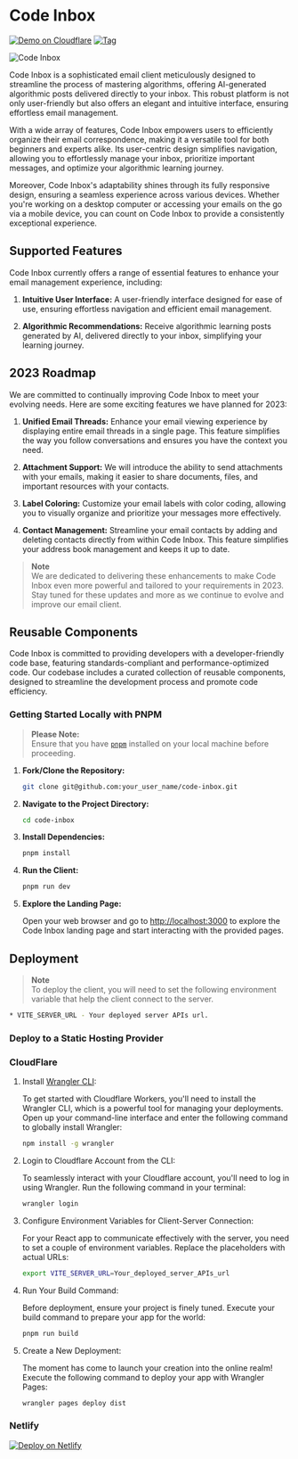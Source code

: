 # Code Inbox

[![Demo on Cloudflare](https://badgen.net/badge/icon/cloudflare/green?icon=telegram&label=code-inbox)](https://code-inbox.com/)
[![Tag](https://badgen.net/github/tag/wiseaidev/code-inbox)](https://github.com/wiseaidev/code-inbox/releases/tag/v0.1.0)

![Code Inbox](./static/banner.png "Code Inbox")

Code Inbox is a sophisticated email client meticulously designed to streamline the process of mastering algorithms, offering AI-generated algorithmic posts delivered directly to your inbox. This robust platform is not only user-friendly but also offers an elegant and intuitive interface, ensuring effortless email management.

With a wide array of features, Code Inbox empowers users to efficiently organize their email correspondence, making it a versatile tool for both beginners and experts alike. Its user-centric design simplifies navigation, allowing you to effortlessly manage your inbox, prioritize important messages, and optimize your algorithmic learning journey.

Moreover, Code Inbox's adaptability shines through its fully responsive design, ensuring a seamless experience across various devices. Whether you're working on a desktop computer or accessing your emails on the go via a mobile device, you can count on Code Inbox to provide a consistently exceptional experience.

## Supported Features

Code Inbox currently offers a range of essential features to enhance your email management experience, including:

1. **Intuitive User Interface:** A user-friendly interface designed for ease of use, ensuring effortless navigation and efficient email management.

1. **Algorithmic Recommendations:** Receive algorithmic learning posts generated by AI, delivered directly to your inbox, simplifying your learning journey.

## 2023 Roadmap

We are committed to continually improving Code Inbox to meet your evolving needs. Here are some exciting features we have planned for 2023:

1. **Unified Email Threads:** Enhance your email viewing experience by displaying entire email threads in a single page. This feature simplifies the way you follow conversations and ensures you have the context you need.

1. **Attachment Support:** We will introduce the ability to send attachments with your emails, making it easier to share documents, files, and important resources with your contacts.

1. **Label Coloring:** Customize your email labels with color coding, allowing you to visually organize and prioritize your messages more effectively.

1. **Contact Management:** Streamline your email contacts by adding and deleting contacts directly from within Code Inbox. This feature simplifies your address book management and keeps it up to date.

> **Note**<br>
We are dedicated to delivering these enhancements to make Code Inbox even more powerful and tailored to your requirements in 2023. Stay tuned for these updates and more as we continue to evolve and improve our email client.

## Reusable Components

Code Inbox is committed to providing developers with a developer-friendly code base, featuring standards-compliant and performance-optimized code. Our codebase includes a curated collection of reusable components, designed to streamline the development process and promote code efficiency.

### Getting Started Locally with PNPM

> **Please Note:**<br>
Ensure that you have [`pnpm`](https://pnpm.io/installation) installed on your local machine before proceeding.

1. **Fork/Clone the Repository:**

    ```sh
    git clone git@github.com:your_user_name/code-inbox.git
    ```

1. **Navigate to the Project Directory:**

    ```sh
    cd code-inbox
    ```

1. **Install Dependencies:**

    ```sh
    pnpm install
    ```

1. **Run the Client:**

    ```sh
    pnpm run dev
    ```

1. **Explore the Landing Page:**

    Open your web browser and go to [http://localhost:3000](http://localhost:3000) to explore the Code Inbox landing page and start interacting with the provided pages.

## Deployment

> **Note**<br>
To deploy the client, you will need to set the following environment variable that help the client connect to the server.
```sh
* VITE_SERVER_URL - Your deployed server APIs url.
```

### **Deploy to a Static Hosting Provider**

### **CloudFlare**

1. Install [Wrangler CLI](https://developers.cloudflare.com/workers/wrangler/get-started/):

   To get started with Cloudflare Workers, you'll need to install the Wrangler CLI, which is a powerful tool for managing your deployments. Open up your command-line interface and enter the following command to globally install Wrangler:

   ```sh
   npm install -g wrangler
   ```

1. Login to Cloudflare Account from the CLI:

   To seamlessly interact with your Cloudflare account, you'll need to log in using Wrangler. Run the following command in your terminal:

   ```sh
   wrangler login
   ```

1. Configure Environment Variables for Client-Server Connection:

   For your React app to communicate effectively with the server, you need to set a couple of environment variables. Replace the placeholders with actual URLs:

   ```sh
   export VITE_SERVER_URL=Your_deployed_server_APIs_url
   ```

1. Run Your Build Command:

   Before deployment, ensure your project is finely tuned. Execute your build command to prepare your app for the world:

   ```sh
   pnpm run build
   ```

1. Create a New Deployment:

   The moment has come to launch your creation into the online realm! Execute the following command to deploy your app with Wrangler Pages:

   ```sh
   wrangler pages deploy dist
   ```

### **Netlify**

[![Deploy on Netlify](https://www.netlify.com/img/deploy/button.svg)](https://app.netlify.com/start/deploy?repository=https://github.com/wiseaidev/code-inbox)
